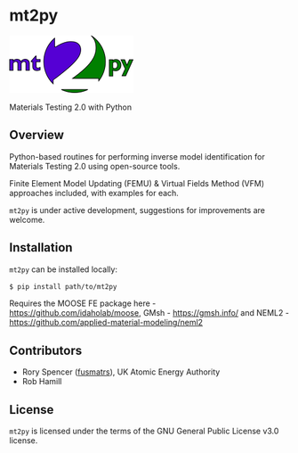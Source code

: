 # mt2py
![fig_pyvale_logo](docs\mt2py_logo.png)

Materials Testing 2.0 with Python

## Overview

Python-based routines for performing inverse model identification for Materials Testing 2.0 using open-source tools. 

Finite Element Model Updating (FEMU) & Virtual Fields Method (VFM) approaches included, with examples for each.

`mt2py` is under active development, suggestions for improvements are welcome.

## Installation
`mt2py` can be installed locally:

```bash
$ pip install path/to/mt2py
```

Requires the MOOSE FE package here - https://github.com/idaholab/moose, GMsh - https://gmsh.info/ and NEML2 - https://github.com/applied-material-modeling/neml2 


## Contributors
- Rory Spencer ([fusmatrs](https://github.com/orgs/Computer-Aided-Validation-Laboratory/people/fusmatrs)), UK Atomic Energy Authority
- Rob Hamill

## License

`mt2py`  is licensed under the terms of the GNU General Public License v3.0 license.

